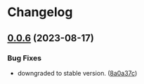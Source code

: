 # Changelog

## [0.0.6](https://github.com/cardano-foundation/merkle-tree-java/compare/0.0.5...v0.0.6) (2023-08-17)


### Bug Fixes

* downgraded to stable version. ([8a0a37c](https://github.com/cardano-foundation/merkle-tree-java/commit/8a0a37cd7b0e541e85e2b10d67e9bc887115ba7d))
